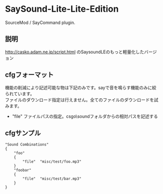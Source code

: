 SaySound-Lite-Lite-Edition
==========================

SourceMod / SayCommand plugin.

説明
--

http://casko.adam.ne.jp/script.html のSaysoundLEのもっと軽量化したバージョン


cfgフォーマット
---------

機能の削減により記述可能な物は下記のみです。sayで音を鳴らす機能のみに絞られています。  
ファイルのダウンロード指定は行えません。全てのファイルのダウンロードを試みます。

 - "file"		ファイルパスの指定。csgo\soundフォルダからの相対パスを記述する

cfgサンプル
-------

    "Sound Combinations"
    {
    	"foo"
    	{
    		"file"	"misc/test/foo.mp3"
    	}
    	"foobar"
    	{
    		"file"	"misc/test/bar.mp3"
    	}
    }
